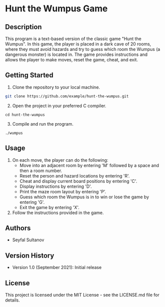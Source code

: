 # Hunt the Wumpus Game

## Description
This program is a text-based version of the classic game "Hunt the Wumpus". In this game, the player is placed in a dark cave of 20 rooms, where they must avoid hazards and try to guess which room the Wumpus (a dangerous monster) is located in. The game provides instructions and allows the player to make moves, reset the game, cheat, and exit.

## Getting Started
1. Clone the repository to your local machine.
```bash
git clone https://github.com/example/hunt-the-wumpus.git 
```
2. Open the project in your preferred C compiler.
```
cd hunt-the-wumpus 
```
3. Compile and run the program.
```
./wumpus 
```

## Usage
1. On each move, the player can do the following:
   - Move into an adjacent room by entering 'M' followed by a space and then a room number.
   - Reset the person and hazard locations by entering 'R'.
   - Cheat and display current board positions by entering 'C'.
   - Display instructions by entering 'D'.
   - Print the maze room layout by entering 'P'.
   - Guess which room the Wumpus is in to win or lose the game by entering 'G'.
   - Exit the game by entering 'X'.
2. Follow the instructions provided in the game.

## Authors
- Seyfal Sultanov

## Version History
- Version 1.0 (September 2021): Initial release

## License
This project is licensed under the MIT License - see the LICENSE.md file for details.
